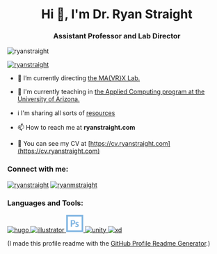<h1 align="center">Hi 👋, I'm Dr. Ryan Straight</h1>
<h3 align="center">Assistant Professor and Lab Director</h3>

<p align="left"> <img src="https://komarev.com/ghpvc/?username=ryanstraight&label=Profile%20views&color=0e75b6&style=flat" alt="ryanstraight" /> </p>

<p align="left"> <a href="https://github.com/ryo-ma/github-profile-trophy"><img src="https://github-profile-trophy.vercel.app/?username=ryanstraight" alt="ryanstraight" /></a> </p>

- 🔭 I’m currently directing [the MA{VR}X Lab.](https://github.com/mavrxlab/)

- 🏫 I'm currently teaching in [the Applied Computing program at the University of Arizona.](https://github.com/UAAppComp/)

- ℹ I'm sharing all sorts of [resources](https://github.com/ryanstraight/resources/)

- 📫 How to reach me at **ryanstraight.com**

- 📃 You can see my CV at [https://cv.ryanstraight.com](https://cv.ryanstraight.com)

<h3 align="left">Connect with me:</h3>
<p align="left">
<a href="https://twitter.com/ryanstraight" target="blank"><img align="center" src="https://raw.githubusercontent.com/rahuldkjain/github-profile-readme-generator/master/src/images/icons/Social/twitter.svg" alt="ryanstraight" height="30" width="40" /></a>
<a href="https://linkedin.com/in/ryanmstraight" target="blank"><img align="center" src="https://raw.githubusercontent.com/rahuldkjain/github-profile-readme-generator/master/src/images/icons/Social/linked-in-alt.svg" alt="ryanmstraight" height="30" width="40" /></a>
</p>

<h3 align="left">Languages and Tools:</h3>
<p align="left"> <a href="https://gohugo.io/" target="_blank"> <img src="https://api.iconify.design/logos-hugo.svg" alt="hugo" width="40" height="40"/> </a> <a href="https://www.adobe.com/in/products/illustrator.html" target="_blank"> <img src="https://www.vectorlogo.zone/logos/adobe_illustrator/adobe_illustrator-icon.svg" alt="illustrator" width="40" height="40"/> </a> <a href="https://www.photoshop.com/en" target="_blank"> <img src="https://raw.githubusercontent.com/devicons/devicon/master/icons/photoshop/photoshop-line.svg" alt="photoshop" width="40" height="40"/> </a> <a href="https://unity.com/" target="_blank"> <img src="https://www.vectorlogo.zone/logos/unity3d/unity3d-icon.svg" alt="unity" width="40" height="40"/> </a> <a href="https://www.adobe.com/products/xd.html" target="_blank"> <img src="https://cdn.worldvectorlogo.com/logos/adobe-xd.svg" alt="xd" width="40" height="40"/> </a> </p>

(I made this profile readme with the [GitHub Profile Readme Generator](https://rahuldkjain.github.io/gh-profile-readme-generator/).)
